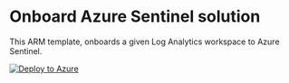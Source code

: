 # Onboard Azure Sentinel solution

This ARM template, onboards a given Log Analytics workspace to Azure Sentinel.

[![Deploy to Azure](https://aka.ms/deploytoazurebutton)](https://portal.azure.com/#create/Microsoft.Template/uri/https%3A%2F%2Fraw.githubusercontent.com%2FPartnerSecure%2FTemplate%2Fmain%2FOnboardSentinel.json)
